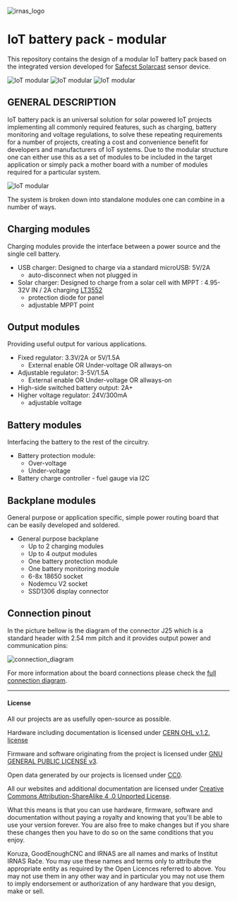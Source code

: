 ![irnas_logo](https://github.com/IRNAS/IoT-battery-pack/blob/modular/Pics/irnas_logo.png)

# IoT battery pack - modular

This repository contains the design of a modular IoT battery pack based on the integrated version developed for [Safecst Solarcast](https://github.com/IRNAS/Solarcast) sensor device.

![IoT modular](https://github.com/IRNAS/IoT-battery-pack/blob/modular/Pics/iot-battery-pack-1.jpg?raw=true)
![IoT modular](https://github.com/IRNAS/IoT-battery-pack/blob/modular/Pics/iot-battery-pack-2.jpg?raw=true)
![IoT modular](https://github.com/IRNAS/IoT-battery-pack/blob/modular/Pics/modular-iot-battery-pack.png?raw=true)

## GENERAL DESCRIPTION

IoT battery pack is an universal solution for solar powered IoT projects implementing all commonly required features, such as charging, battery monitoring and voltage regulations, to solve these repeating requirements for a number of projects, creating a cost and convenience benefit for developers and manufacturers of IoT systems. Due to the modular structure one can either use this as a set of modules to be included in the target application or simply pack a mother board with a number of modules required for a particular system.

![IoT modular](https://github.com/IRNAS/IoT-battery-pack/blob/modular/Pics/IoT-battery-pack-modular.png)

The system is broken down into standalone modules one can combine in a number of ways.

## Charging modules
Charging modules provide the interface between a power source and the single cell battery.

 * USB charger: Designed to charge via a standard microUSB: 5V/2A
   * auto-disconnect when not plugged in
 * Solar charger: Designed to charge from a solar cell with MPPT : 4.95-32V IN / 2A charging [LT3552](http://www.linear.com/product/LT3652)
   * protection diode for panel
   * adjustable MPPT point

## Output modules
Providing useful output for various applications.

 * Fixed regulator: 3.3V/2A or 5V/1.5A
   * External enable OR Under-voltage OR allways-on
 * Adjustable regulator: 3-5V/1.5A
   * External enable OR Under-voltage OR allways-on
 * High-side switched battery output: 2A+
 * Higher voltage regulator: 24V/300mA
   * adjustable voltage

## Battery modules
Interfacing the battery to the rest of the circuitry.

 * Battery protection module:
   * Over-voltage
   * Under-voltage
 * Battery charge controller - fuel gauge via I2C

## Backplane modules
General purpose or application specific, simple power routing board that can be easily developed and soldered.

 * General purpose backplane
   * Up to 2 charging modules
   * Up to 4 output modules
   * One battery protection module
   * One battery monitoring module
   * 6-8x 18650 socket
   * Nodemcu V2 socket
   * SSD1306 display connector

## Connection pinout

In the picture bellow is the diagram of the connector J25 which is a standard header with 2.54 mm pitch and it provides output power and communication pins:

![connection_diagram](/Pics/power_out_connection_diagram.png)

For more information about the board connections please check the [full connection diagram](/Pics/IoT_BP_connectors_pinout.pdf).

---

#### License

All our projects are as usefully open-source as possible.

Hardware including documentation is licensed under [CERN OHL v.1.2. license](http://www.ohwr.org/licenses/cern-ohl/v1.2)

Firmware and software originating from the project is licensed under [GNU GENERAL PUBLIC LICENSE v3](http://www.gnu.org/licenses/gpl-3.0.en.html).

Open data generated by our projects is licensed under [CC0](https://creativecommons.org/publicdomain/zero/1.0/legalcode).

All our websites and additional documentation are licensed under [Creative Commons Attribution-ShareAlike 4 .0 Unported License](https://creativecommons.org/licenses/by-sa/4.0/legalcode).

What this means is that you can use hardware, firmware, software and documentation without paying a royalty and knowing that you'll be able to use your version forever. You are also free to make changes but if you share these changes then you have to do so on the same conditions that you enjoy.

Koruza, GoodEnoughCNC and IRNAS are all names and marks of Institut IRNAS Rače. 
You may use these names and terms only to attribute the appropriate entity as required by the Open Licences referred to above. You may not use them in any other way and in particular you may not use them to imply endorsement or authorization of any hardware that you design, make or sell.
